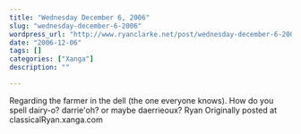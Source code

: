 ```yaml
---
title: "Wednesday December 6, 2006"
slug: "wednesday-december-6-2006"
wordpress_url: "http://www.ryanclarke.net/post/wednesday-december-6-2006/"
date: "2006-12-06"
tags: []
categories: ["Xanga"]
description: ""

---
```


Regarding the farmer in the dell (the one everyone knows).
How do you spell dairy-o? darrie'oh? or maybe daerrieoux?
Ryan
Originally posted at classicalRyan.xanga.com
